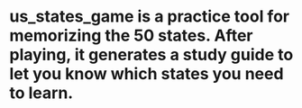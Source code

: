 # us_states_game is a practice tool for memorizing the 50 states. After playing, it generates a study guide to let you know which states you need to learn.
